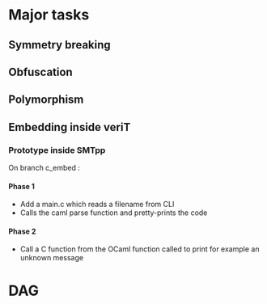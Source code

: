 # Major tasks

## Symmetry breaking

## Obfuscation

## Polymorphism

## Embedding inside veriT

### Prototype inside SMTpp ###

On branch c_embed :

#### Phase 1 ####

- Add a main.c which reads a filename from CLI
- Calls the caml parse function and pretty-prints the code

#### Phase 2 ####

- Call a C function from the OCaml function called to print for example an
  unknown message

# DAG #
